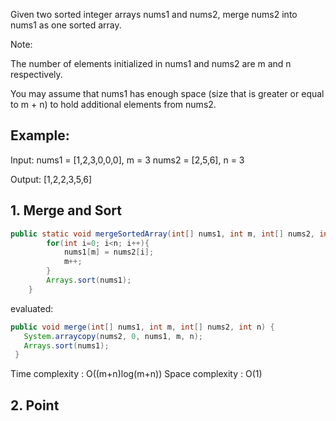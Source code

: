 Given two sorted integer arrays nums1 and nums2, merge nums2 into nums1 as one sorted array.

Note:

The number of elements initialized in nums1 and nums2 are m and n respectively.

You may assume that nums1 has enough space (size that is greater or equal to m + n) to hold additional elements from nums2.

## Example:

Input:
nums1 = [1,2,3,0,0,0], m = 3
nums2 = [2,5,6],       n = 3

Output: [1,2,2,3,5,6]

## 1. Merge and Sort
```java
public static void mergeSortedArray(int[] nums1, int m, int[] nums2, int n){
		for(int i=0; i<n; i++){
			nums1[m] = nums2[i];
			m++;
		}
		Arrays.sort(nums1);
	}
 ```
 evaluated:
 ```java
 public void merge(int[] nums1, int m, int[] nums2, int n) {
    System.arraycopy(nums2, 0, nums1, m, n);
    Arrays.sort(nums1);
  }
```
Time complexity : O((m+n)log(m+n))
Space complexity : O(1)

## 2. Point
